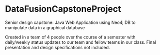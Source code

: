 # DataFusionCapstoneProject
Senior design capstone: Java Web Application using Neo4j DB to manipulate data in a graphical database

Created in a team of 4 people over the course of a semester with daily/weekly status updates to our team and fellow teams in our class.
Final presentation and design specifications not included.
